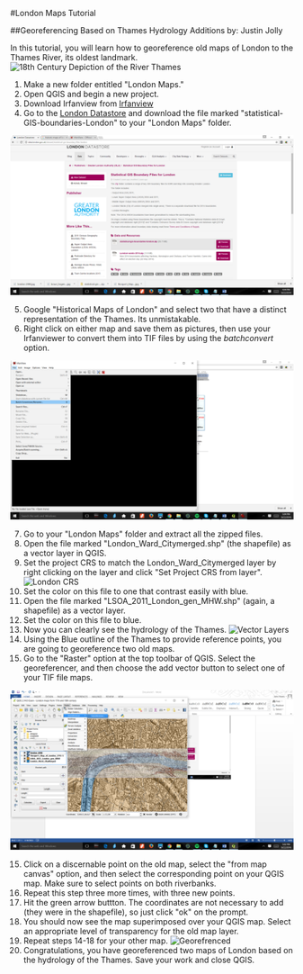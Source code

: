 #London Maps Tutorial

##Georeferencing Based on Thames Hydrology
Additions by: Justin Jolly

In this tutorial, you will learn how to georeference old maps of London to the Thames River, its oldest landmark.
![18th Century Depiction of the River Thames](http://www.gac.culture.gov.uk/images%5Clarger%5C10862.jpg)
1. Make a new folder entitled "London Maps."
2. Open QGIS and begin a new project.
3. Download Irfanview from [Irfanview](http://www.irfanview.com/)
4. Go to the [London Datastore](http://data.london.gov.uk/dataset/statistical-gis-boundary-files-london) and download the file marked "statistical-GIS-boundaries-London" to your "London Maps" folder.

![London Data](/LondonDataPic.png)

5. Google "Historical Maps of London" and select two that have a distinct representation of the Thames. Its unmistakable.
6. Right click on either map and save them as pictures, then use your Irfanviewer to convert them into TIF files by using the _batchconvert_ option.

![Irfan](/IrfanConvertPic.png)

7. Go to your "London Maps" folder and extract all the zipped files.
8. Open the file marked "London_Ward_Citymerged.shp" (the shapefile) as a vector layer in QGIS.
9. Set the project CRS to match the London_Ward_Citymerged layer by right clicking on the layer and click "Set Project CRS from layer".
![London CRS](http://i1092.photobucket.com/albums/i405/finbar01/London%20CRS_zpsd5fap1nm.png)
9. Set the color on this file to one that contrast easily with blue.
10. Open the file marked "LSOA_2011_London_gen_MHW.shp" (again, a shapefile) as a vector layer.
11. Set the color on this file to blue.
12. Now you can clearly see the hydrology of the Thames.
![Vector Layers](http://i1092.photobucket.com/albums/i405/finbar01/London%20vector%20layers_zpsfrevsmh1.png) 
13. Using the Blue outline of the Thames to provide reference points, you are going to georeference two old maps.
14. Go to the "Raster" option at the top toolbar of QGIS. Select the georeferencer, and then choose the add vector button to select one of your TIF file maps.

![Georeferencer](/QGISLondonGeoRef.png)

15. Click on a discernable point on the old map, select the "from map canvas" option, and then select the corresponding point on your QGIS map. Make sure to select points on both riverbanks.
16. Repeat this step three more times, with three new points.
17. Hit the green arrow buttton. The coordinates are not necessary to add (they were in the shapefile), so just click "ok" on the prompt.
18. You should now see the map superimposed over your QGIS map. Select an appropriate level of transparency for the old map layer.
19. Repeat steps 14-18 for your other map.
![Georefrenced](http://i1092.photobucket.com/albums/i405/finbar01/London%20Georefrenced_zpse2kvwa2v.png)
20. Congratulations, you have georeferenced two maps of London based on the hydrology of the Thames. Save your work and close QGIS.
